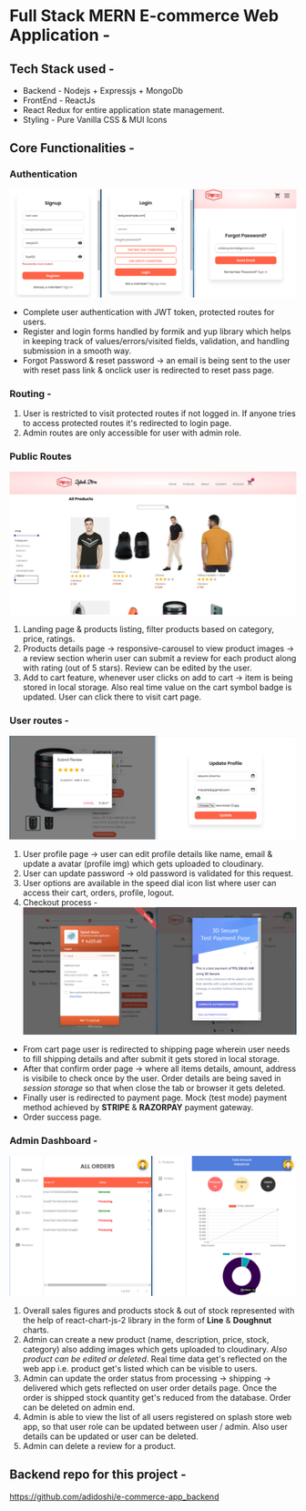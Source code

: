 # Full Stack MERN E-commerce Web Application -

## Tech Stack used -

- Backend - Nodejs + Expressjs + MongoDb
- FrontEnd - ReactJs
- React Redux for entire application state management.
- Styling - Pure Vanilla CSS & MUI Icons

## Core Functionalities -

### Authentication

![image info](./src/assets/readmeImage/2.png)

- Complete user authentication with JWT token, protected routes for users.
- Register and login forms handled by formik and yup library which helps in keeping track of values/errors/visited fields, validation, and handling submission in a smooth way.
- Forgot Password & reset password -> an email is being sent to the user with reset pass link & onclick user is redirected to reset pass page.

### Routing -

1. User is restricted to visit protected routes if not logged in. If anyone tries to access protected routes it's redirected to login page.
1. Admin routes are only accessible for user with admin role.

### Public Routes

![image info](./src/assets/readmeImage/1.jpg)

1. Landing page & products listing, filter products based on category, price, ratings.
1. Products details page -> responsive-carousel to view product images -> a review section wherin user can submit a review for each product along with rating (out of 5 stars). Review can be edited by the user.
1. Add to cart feature, whenever user clicks on add to cart -> item is being stored in local storage. Also real time value on the cart symbol badge is updated. User can click there to visit cart page.

### User routes -

![image info](./src/assets/readmeImage/4.png)

1. User profile page -> user can edit profile details like name, email & update a avatar (profile img) which gets uploaded to cloudinary.
1. User can update password -> old password is validated for this request.
1. User options are available in the speed dial icon list where user can access their cart, orders, profile, logout.
1. Checkout process -
   ![image info](./src/assets/readmeImage/3.png)

- From cart page user is redirected to shipping page wherein user needs to fill shipping details and after submit it gets stored in local storage.
- After that confirm order page -> where all items details, amount, address is visibile to check once by the user. Order details are being saved in _session storage_ so that when close the tab or browser it gets deleted.
- Finally user is redirected to payment page. Mock (test mode) payment method achieved by **STRIPE** & **RAZORPAY** payment gateway.
- Order success page.

### Admin Dashboard -

![image info](./src/assets/readmeImage/5.png)

1. Overall sales figures and products stock & out of stock represented with the help of react-chart-js-2 library in the form of **Line** & **Doughnut** charts.
1. Admin can create a new product (name, description, price, stock, category) also adding images which gets uploaded to cloudinary. _Also product can be edited or deleted_. Real time data get's reflected on the web app i.e. product get's listed which can be visible to users.
1. Admin can update the order status from processing -> shipping -> delivered which gets reflected on user order details page. Once the order is shipped stock quantity get's reduced from the database. Order can be deleted on admin end.
1. Admin is able to view the list of all users registered on splash store web app, so that user role can be updated between user / admin. Also user details can be updated or user can be deleted.
1. Admin can delete a review for a product.

## Backend repo for this project -

https://github.com/adidoshi/e-commerce-app_backend
